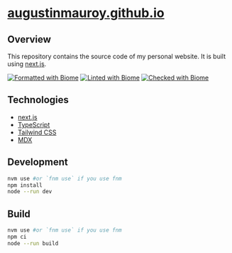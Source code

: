 # [augustinmauroy.github.io](https://augustinmauroy.github.io)

## Overview

This repository contains the source code of my personal website. It is built using [next.js](https://nextjs.org/).

[![Formatted with Biome](https://img.shields.io/badge/Formatted_with-Biome-60a5fa?style=flat&logo=biome)](https://biomejs.dev/) [![Linted with Biome](https://img.shields.io/badge/Linted_with-Biome-60a5fa?style=flat&logo=biome)](https://biomejs.dev) [![Checked with Biome](https://img.shields.io/badge/Checked_with-Biome-60a5fa?style=flat&logo=biome)](https://biomejs.dev)

## Technologies

- [next.js](https://nextjs.org/)
- [TypeScript](https://www.typescriptlang.org/)
- [Tailwind CSS](https://tailwindcss.com/)
- [MDX](https://mdxjs.com/)

## Development

```bash
nvm use #or `fnm use` if you use fnm
npm install
node --run dev
```

## Build

```bash
nvm use #or `fnm use` if you use fnm
npm ci
node --run build
```

